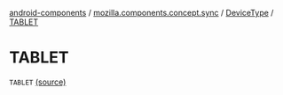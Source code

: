 [android-components](../../index.md) / [mozilla.components.concept.sync](../index.md) / [DeviceType](index.md) / [TABLET](./-t-a-b-l-e-t.md)

# TABLET

`TABLET` [(source)](https://github.com/mozilla-mobile/android-components/blob/master/components/concept/sync/src/main/java/mozilla/components/concept/sync/Devices.kt#L130)